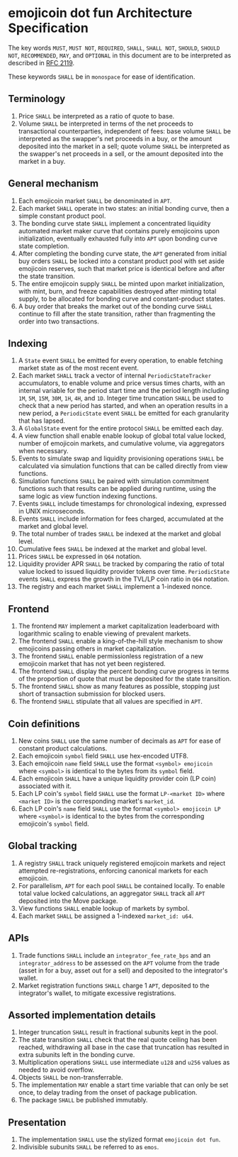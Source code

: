 # emojicoin dot fun Architecture Specification

The key words `MUST`, `MUST NOT`, `REQUIRED`, `SHALL`, `SHALL NOT`, `SHOULD`,
`SHOULD NOT`, `RECOMMENDED`,  `MAY`, and `OPTIONAL` in this document are to be
interpreted as described in [RFC 2119].

These keywords `SHALL` be in `monospace` for ease of identification.

## Terminology

1. Price `SHALL` be interpreted as a ratio of quote to base.
1. Volume `SHALL` be interpreted in terms of the net proceeds to transactional
   counterparties, independent of fees: base volume `SHALL` be interpreted as
   the swapper's net proceeds in a buy, or the amount deposited into the market
   in a sell; quote volume `SHALL` be interpreted as the swapper's net proceeds
   in a sell, or the amount deposited into the market in a buy.

## General mechanism

1. Each emojicoin market `SHALL` be denominated in `APT`.
1. Each market `SHALL` operate in two states: an initial bonding curve, then a
   simple constant product pool.
1. The bonding curve state `SHALL` implement a concentrated liquidity automated
   market maker curve that contains purely emojicoins upon initialization,
   eventually exhausted fully into `APT` upon bonding curve state completion.
1. After completing the bonding curve state, the `APT` generated from initial
   buy orders `SHALL` be locked into a constant product pool with set aside
   emojicoin reserves, such that market price is identical before and after the
   state transition.
1. The entire emojicoin supply `SHALL` be minted upon market initialization,
   with mint, burn, and freeze capabilities destroyed after minting total
   supply, to be allocated for bonding curve and constant-product states.
1. A buy order that breaks the market out of the bonding curve `SHALL` continue
   to fill after the state transition, rather than fragmenting the order into
   two transactions.

## Indexing

1. A `State` event `SHALL` be emitted for every operation, to enable fetching
   market state as of the most recent event.
1. Each market `SHALL` track a vector of internal `PeriodicStateTracker`
   accumulators, to enable volume and price versus times charts, with an
   internal variable for the period start time and the period length including
   `1M`, `5M`, `15M`, `30M`, `1H`, `4H`, and `1D`. Integer time truncation
   `SHALL` be used to check that a new period has started, and when an operation
   results in a new period, a `PeriodicState` event `SHALL` be emitted for each
   granularity that has lapsed.
1. A `GlobalState` event for the entire protocol `SHALL` be emitted each day.
1. A view function shall enable enable lookup of global total value locked,
   number of emojicoin markets, and cumulative volume, via aggregators when
   necessary.
1. Events to simulate swap and liquidity provisioning operations `SHALL` be
   calculated via simulation functions that can be called directly from view
   functions.
1. Simulation functions `SHALL` be paired with simulation commitment functions
   such that results can be applied during runtime, using the same logic as
   view function indexing functions.
1. Events `SHALL` include timestamps for chronological indexing, expressed in
   UNIX microseconds.
1. Events `SHALL` include information for fees charged, accumulated at the
   market and global level.
1. The total number of trades `SHALL` be indexed at the market and global level.
1. Cumulative fees `SHALL` be indexed at the market and global level.
1. Prices `SHALL` be expressed in `Q64` notation.
1. Liquidity provider APR `SHALL` be tracked by comparing the ratio of total
   value locked to issued liquidity provider tokens over time. `PeriodicState`
   events `SHALL` express the growth in the TVL/LP coin ratio in `Q64` notation.
1. The registry and each market `SHALL` implement a 1-indexed nonce.

## Frontend

1. The frontend `MAY` implement a market capitalization leaderboard with
   logarithmic scaling to enable viewing of prevalent markets.
1. The frontend `SHALL` enable a king-of-the-hill style mechanism to show
   emojicoins passing others in market capitalization.
1. The frontend `SHALL` enable permissionless registration of a new emojicoin
   market that has not yet been registered.
1. The frontend `SHALL` display the percent bonding curve progress in terms of
   the proportion of quote that must be deposited for the state transition.
1. The frontend `SHALL` show as many features as possible, stopping just short
   of transaction submission for blocked users.
1. The frontend `SHALL` stipulate that all values are specified in `APT`.

## Coin definitions

1. New coins `SHALL` use the same number of decimals as `APT` for ease of
   constant product calculations.
1. Each emojicoin `symbol` field `SHALL` use hex-encoded UTF8.
1. Each emojicoin `name` field `SHALL` use the format `<symbol> emojicoin` where
   `<symbol>` is identical to the bytes from its `symbol` field.
1. Each emojicoin `SHALL` have a unique liquidity provider coin (LP coin)
   associated with it.
1. Each LP coin's `symbol` field `SHALL` use the format `LP-<market ID>` where
   `<market ID>` is the corresponding market's `market_id`.
1. Each LP coin's `name` field `SHALL` use the format `<symbol> emojicoin LP`
   where `<symbol>` is identical to the bytes from the corresponding emojicoin's
   `symbol` field.

## Global tracking

1. A registry `SHALL` track uniquely registered emojicoin markets and reject
   attempted re-registrations, enforcing canonical markets for each emojicoin.
1. For parallelism, `APT` for each pool `SHALL` be contained locally. To enable
   total value locked calculations, an aggregator `SHALL` track all `APT`
   deposited into the Move package.
1. View functions `SHALL` enable lookup of markets by symbol.
1. Each market `SHALL` be assigned a 1-indexed `market_id: u64`.

## APIs

1. Trade functions `SHALL` include an `integrator_fee_rate_bps` and an
   `integrator_address` to be assessed on the `APT` volume from the trade (asset
   in for a buy, asset out for a sell) and deposited to the integrator's wallet.
1. Market registration functions `SHALL` charge 1 `APT`, deposited to the
   integrator's wallet, to mitigate excessive registrations.

## Assorted implementation details

1. Integer truncation `SHALL` result in fractional subunits kept in the pool.
1. The state transition `SHALL` check that the real quote ceiling has been
   reached, withdrawing all base in the case that truncation has resulted in
   extra subunits left in the bonding curve.
1. Multiplication operations `SHALL` use intermediate `u128` and `u256` values
   as needed to avoid overflow.
1. Objects `SHALL` be non-transferrable.
1. The implementation `MAY` enable a start time variable that can only be set
   once, to delay trading from the onset of package publication.
1. The package `SHALL` be published immutably.

## Presentation

1. The implementation `SHALL` use the stylized format `emojicoin dot fun`.
1. Indivisible subunits `SHALL` be referred to as `emos`.

[rfc 2119]: https://www.ietf.org/rfc/rfc2119.txt
